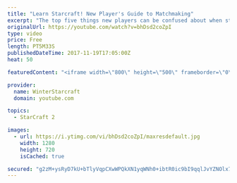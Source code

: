 ```yaml
---
title: "Learn Starcraft! New Player's Guide to Matchmaking"
excerpt: "The top five things new players can be confused about when starting off playing Starcraft 2!"
originalUrl: https://youtube.com/watch?v=bhDsd2coZpI
type: video
price: Free
length: PT5M33S
publishedDateTime: 2017-11-19T17:05:00Z
heat: 50

featuredContent: "<iframe width=\"800\" height=\"500\" frameborder=\"0\" src=\"https://www.youtube.com/embed/bhDsd2coZpI\" allow=\"accelerometer; autoplay; encrypted-media; gyroscope; picture-in-picture\" allowfullscreen></iframe>"

provider:
  name: WinterStarcraft
  domain: youtube.com

topics:
  - StarCraft 2

images:
  - url: https://i.ytimg.com/vi/bhDsd2coZpI/maxresdefault.jpg
    width: 1280
    height: 720
    isCached: true

secured: "g2zM+ysRyD7kU+bTlyVqpCXwWPQkXN1yqWNh0+ibtR0ic9bI9qqlJvYZNOlx7CfJM5xsPSakM1dRkgVVbtXCEHkQnWDQHhN54qMjYFF8KtbGlZfjq6GTY88eR8s2NJOPQmiW6Lw2BcmTjwQjaT0XTvDCfarn4UkMtgCF+gkBM2B1/+8YhBbkcDw6g5aG5o1O/09g+QQrs5pYdRoIIUFDT9A1CTiIKVGx/5cLTVYnkLiCfX0QINKghcIQeMv9LLrnBLEUFFduUhCPtC06SigLlZ4I7J5WuVUYzpT52BomZS9w7yNJYCZLv8qfitiSgIQKjWoyuiQf1Z9Ximp5hkemFxM94wdDSXS82lgdNUHaFnapZc5TnICLITlw5F6Zphke1D05Bh2upGg1PKSW/4dpZnFKlqXN/H+umrnqi/cyAP8=;8OD6O9Y6INqomum/IUGFbQ=="
---
```


